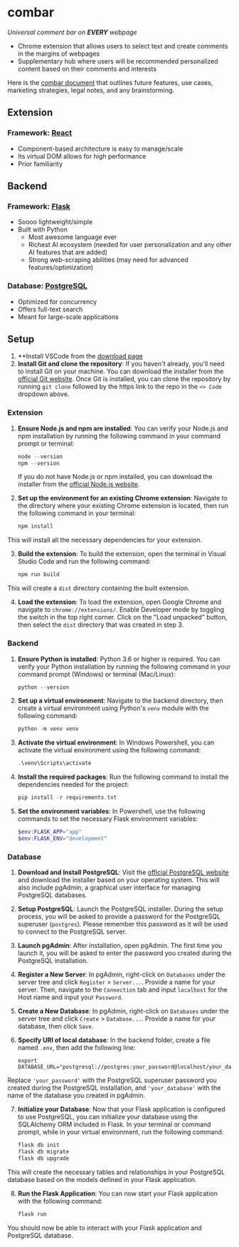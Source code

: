 # combar
*Universal comment bar on **EVERY** webpage*
* Chrome extension that allows users to select text and create comments in the margins of webpages
* Supplementary hub where users will be recommended personalized content based on their comments and interests

Here is the [combar document](https://docs.google.com/document/d/1kts1oi0CWz9H75kTNUMazHNuUpgKf710yVnz8ZKRJvM/edit?usp=sharing) that outlines future features, use cases, marketing strategies, legal notes, and any brainstorming. 

## Extension
### Framework: [**React**](https://react.dev/)
* Component-based architecture is easy to manage/scale
* Its virtual DOM allows for high performance
* Prior familiarity

## Backend
### Framework: [**Flask**](https://flask.palletsprojects.com/en/2.3.x/)
* Soooo lightweight/simple
* Built with Python
    * Most awesome language ever
    * Richest AI ecosystem (needed for user personalization and any other AI features that are added)
    * Strong web-scraping abilities (may need for advanced features/optimization)

### Database: [**PostgreSQL**](https://www.postgresql.org/)
* Optimized for concurrency
* Offers full-text search
* Meant for large-scale applications

## Setup

1. **Install VSCode from the [download page](https://code.visualstudio.com/Download)
2. **Install Git and clone the repository**: If you haven't already, you'll need to install Git on your machine. You can download the installer from the [official Git website](https://git-scm.com/downloads). Once Git is installed, you can clone the repository by running `git clone` followed by the https link to the repo in the `<> Code` dropdown above. 

### Extension

1. **Ensure Node.js and npm are installed**: You can verify your Node.js and npm installation by running the following command in your command prompt or terminal:

    ```powershell
    node --version
    npm --version
    ```

   If you do not have Node.js or npm installed, you can download the installer from the [official Node.js website](https://nodejs.org/).

2. **Set up the environment for an existing Chrome extension**: Navigate to the directory where your existing Chrome extension is located, then run the following command in your terminal:

   ```powershell
   npm install
   ```
This will install all the necessary dependencies for your extension.

3. **Build the extension**: To build the extension, open the terminal in Visual Studio Code and run the following command:

   ```powershell
   npm run build
   ```

This will create a `dist` directory containing the built extension.

4. **Load the extension**: To load the extension, open Google Chrome and navigate to `chrome://extensions/`. Enable Developer mode by toggling the switch in the top right corner. Click on the "Load unpacked" button, then select the `dist` directory that was created in step 3.

### Backend

1. **Ensure Python is installed**: Python 3.6 or higher is required. You can verify your Python installation by running the following command in your command prompt (Windows) or terminal (Mac/Linux):

    ```powershell
    python --version
    ```

2. **Set up a virtual environment**: Navigate to the backend directory, then create a virtual environment using Python's `venv` module with the following command:

    ```powershell
    python -m venv venv
    ```

3. **Activate the virtual environment**: In Windows Powershell, you can activate the virtual environment using the following command:

    ```powershell
    .\venv\Scripts\activate
    ```

4. **Install the required packages**: Run the following command to install the dependencies needed for the project:

    ```powershell
    pip install -r requirements.txt
    ```

5. **Set the environment variables**: In Powershell, use the following commands to set the necessary Flask environment variables:

    ```powershell
    $env:FLASK_APP="app"
    $env:FLASK_ENV="development"
    ```

### Database

1. **Download and Install PostgreSQL**: Visit the [official PostgreSQL website](https://www.postgresql.org/download/) and download the installer based on your operating system. This will also include pgAdmin, a graphical user interface for managing PostgreSQL databases.

2. **Setup PostgreSQL**: Launch the PostgreSQL installer. During the setup process, you will be asked to provide a password for the PostgreSQL superuser (`postgres`). Please remember this password as it will be used to connect to the PostgreSQL server.

3. **Launch pgAdmin**: After installation, open pgAdmin. The first time you launch it, you will be asked to enter the password you created during the PostgreSQL installation.

4. **Register a New Server**: In pgAdmin, right-click on `Databases` under the server tree and click `Register` > `Server...`. Provide a name for your server. Then, navigate to the `Connection` tab and input `localhost` for the Host name and input your `Password`. 

5. **Create a New Database**: In pgAdmin, right-click on `Databases` under the server tree and click `Create` > `Database...`. Provide a name for your database, then click `Save`.

6. **Specify URI of local database**: In the backend folder, create a file named `.env`, then add the following line:

    ```env
    export DATABASE_URL="postgresql://postgres:your_password@localhost/your_database"
    ```

Replace `'your_password'` with the PostgreSQL superuser password you created during the PostgreSQL installation, and `'your_database'` with the name of the database you created in pgAdmin.

7. **Initialize your Database**: Now that your Flask application is configured to use PostgreSQL, you can initialize your database using the SQLAlchemy ORM included in Flask. In your terminal or command prompt, while in your virtual environment, run the following command:

    ```powershell
    flask db init
    flask db migrate
    flask db upgrade
    ```

This will create the necessary tables and relationships in your PostgreSQL database based on the models defined in your Flask application.

8. **Run the Flask Application**: You can now start your Flask application with the following command:

    ```powershell
    flask run
    ```

You should now be able to interact with your Flask application and PostgreSQL database.